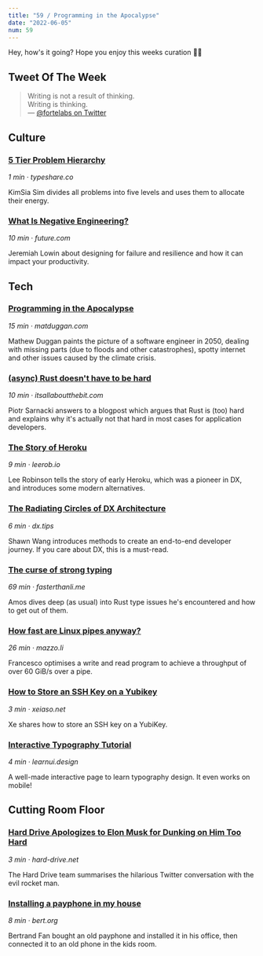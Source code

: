 ```yaml
---
title: "59 / Programming in the Apocalypse"
date: "2022-06-05"
num: 59
---
```


Hey, how's it going? Hope you enjoy this weeks curation 🤞🏻

## Tweet Of The Week

> Writing is not a result of thinking.  
> Writing is thinking.  
> — [@fortelabs on Twitter](https://twitter.com/fortelabs/status/1530901044200448000)

## Culture

### [5 Tier Problem Hierarchy](https://typeshare.co/kimsiasim/posts/5-tier-problem-hierarchy-4718)

_1 min · typeshare.co_

KimSia Sim divides all problems into five levels and uses them to allocate their energy.

### [What Is Negative Engineering?](https://future.com/negative-engineering-and-the-art-of-failing-successfully/)

_10 min · future.com_

Jeremiah Lowin about designing for failure and resilience and how it can impact your productivity.

## Tech

### [Programming in the Apocalypse](https://matduggan.com/programming-in-the/)

_15 min · matduggan.com_

Mathew Duggan paints the picture of a software engineer in 2050, dealing with missing parts (due to floods and other catastrophes), spotty internet and other issues caused by the climate crisis.

### [(async) Rust doesn't have to be hard](https://itsallaboutthebit.com/async-simple/)

_10 min · itsallaboutthebit.com_

Piotr Sarnacki answers to a blogpost which argues that Rust is (too) hard and explains why it's actually not that hard in most cases for application developers.

### [The Story of Heroku](https://leerob.io/blog/heroku)

_9 min · leerob.io_

Lee Robinson tells the story of early Heroku, which was a pioneer in DX, and introduces some modern alternatives.

### [The Radiating Circles of DX Architecture](https://dx.tips/circles)

_6 min · dx.tips_

Shawn Wang introduces methods to create an end-to-end developer journey. If you care about DX, this is a must-read.

### [The curse of strong typing](https://fasterthanli.me/articles/the-curse-of-strong-typing)

_69 min · fasterthanli.me_

Amos dives deep (as usual) into Rust type issues he's encountered and how to get out of them.

### [How fast are Linux pipes anyway?](https://mazzo.li/posts/fast-pipes.html)

_26 min · mazzo.li_

Francesco optimises a write and read program to achieve a throughput of over 60 GiB/s over a pipe.

### [How to Store an SSH Key on a Yubikey](https://xeiaso.net/blog/yubikey-ssh-key-storage)

_3 min · xeiaso.net_

Xe shares how to store an SSH key on a YubiKey.

### [Interactive Typography Tutorial](https://learnui.design/tools/typography-tutorial.html)

_4 min · learnui.design_

A well-made interactive page to learn typography design. It even works on mobile!

## Cutting Room Floor

### [Hard Drive Apologizes to Elon Musk for Dunking on Him Too Hard](https://hard-drive.net/hard-drive-apologizes-to-elon-musk-for-dunking-on-him-too-hard/)

_3 min · hard-drive.net_

The Hard Drive team summarises the hilarious Twitter conversation with the evil rocket man.

### [Installing a payphone in my house](https://bert.org/2022/06/02/payphone/)

_8 min · bert.org_

Bertrand Fan bought an old payphone and installed it in his office, then connected it to an old phone in the kids room.
